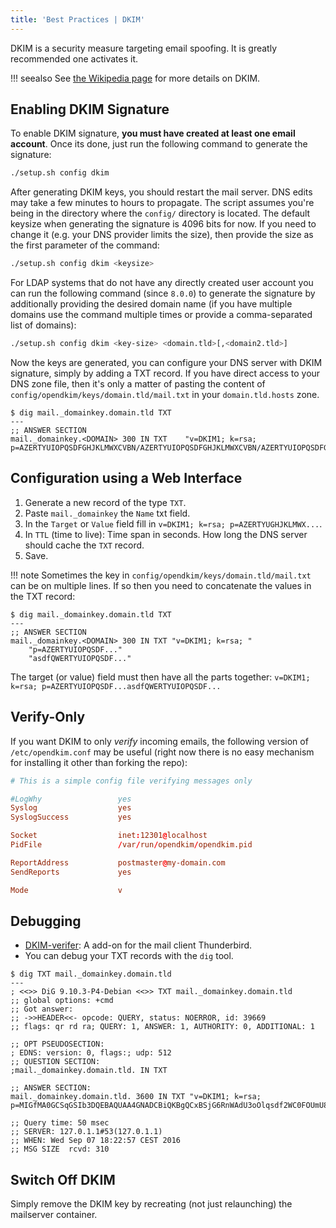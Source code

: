 ```yaml
---
title: 'Best Practices | DKIM'
---
```


DKIM is a security measure targeting email spoofing. It is greatly recommended one activates it.

!!! seealso
    See [the Wikipedia page](https://en.wikipedia.org/wiki/DomainKeys_Identified_Mail) for more details on DKIM.

## Enabling DKIM Signature

To enable DKIM signature, **you must have created at least one email account**. Once its done, just run the following command to generate the signature:

```sh
./setup.sh config dkim
```

After generating DKIM keys, you should restart the mail server. DNS edits may take a few minutes to hours to propagate. The script assumes you're being in the directory where the `config/` directory is located. The default keysize when generating the signature is 4096 bits for now. If you need to change it (e.g. your DNS provider limits the size), then provide the size as the first parameter of the command:

```sh
./setup.sh config dkim <keysize>
```

For LDAP systems that do not have any directly created user account you can run the following command (since `8.0.0`) to generate the signature by additionally providing the desired domain name (if you have multiple domains use the command multiple times or provide a comma-separated list of domains): 

```sh
./setup.sh config dkim <key-size> <domain.tld>[,<domain2.tld>]
```

Now the keys are generated, you can configure your DNS server with DKIM signature, simply by adding a TXT record. If you have direct access to your DNS zone file, then it's only a matter of pasting the content of `config/opendkim/keys/domain.tld/mail.txt` in your `domain.tld.hosts` zone.

```console
$ dig mail._domainkey.domain.tld TXT
---
;; ANSWER SECTION
mail._domainkey.<DOMAIN> 300 IN TXT    "v=DKIM1; k=rsa; p=AZERTYUIOPQSDFGHJKLMWXCVBN/AZERTYUIOPQSDFGHJKLMWXCVBN/AZERTYUIOPQSDFGHJKLMWXCVBN/AZERTYUIOPQSDFGHJKLMWXCVBN/AZERTYUIOPQSDFGHJKLMWXCVBN/AZERTYUIOPQSDFGHJKLMWXCVBN/AZERTYUIOPQSDFGHJKLMWXCVBN/AZERTYUIOPQSDFGHJKLMWXCVBN"
```

## Configuration using a Web Interface

1. Generate a new record of the type `TXT`.
2. Paste `mail._domainkey` the `Name` txt field.
3. In the `Target` or `Value` field fill in `v=DKIM1; k=rsa; p=AZERTYUGHJKLMWX...`.
4. In `TTL` (time to live): Time span in seconds. How long the DNS server should cache the `TXT` record.
5. Save.

!!! note
    Sometimes the key in `config/opendkim/keys/domain.tld/mail.txt` can be on multiple lines. If so then you need to concatenate the values in the TXT record:

```console
$ dig mail._domainkey.domain.tld TXT
---
;; ANSWER SECTION
mail._domainkey.<DOMAIN> 300 IN TXT "v=DKIM1; k=rsa; "
    "p=AZERTYUIOPQSDF..."
    "asdfQWERTYUIOPQSDF..."
```

The target (or value) field must then have all the parts together: `v=DKIM1; k=rsa; p=AZERTYUIOPQSDF...asdfQWERTYUIOPQSDF...`

## Verify-Only

If you want DKIM to only _verify_ incoming emails, the following version of `/etc/opendkim.conf` may be useful (right now there is no easy mechanism for installing it other than forking the repo):

```conf
# This is a simple config file verifying messages only

#LogWhy                 yes
Syslog                  yes
SyslogSuccess           yes

Socket                  inet:12301@localhost
PidFile                 /var/run/opendkim/opendkim.pid

ReportAddress           postmaster@my-domain.com
SendReports             yes

Mode                    v
```

## Debugging

- [DKIM-verifer](https://addons.mozilla.org/en-US/thunderbird/addon/dkim-verifier): A add-on for the mail client Thunderbird.
- You can debug your TXT records with the `dig` tool.

```console
$ dig TXT mail._domainkey.domain.tld
---
; <<>> DiG 9.10.3-P4-Debian <<>> TXT mail._domainkey.domain.tld
;; global options: +cmd
;; Got answer:
;; ->>HEADER<<- opcode: QUERY, status: NOERROR, id: 39669
;; flags: qr rd ra; QUERY: 1, ANSWER: 1, AUTHORITY: 0, ADDITIONAL: 1

;; OPT PSEUDOSECTION:
; EDNS: version: 0, flags:; udp: 512
;; QUESTION SECTION:
;mail._domainkey.domain.tld. IN	TXT

;; ANSWER SECTION:
mail._domainkey.domain.tld. 3600 IN TXT "v=DKIM1; k=rsa; p=MIGfMA0GCSqGSIb3DQEBAQUAA4GNADCBiQKBgQCxBSjG6RnWAdU3oOlqsdf2WC0FOUmU8uHVrzxPLW2R3yRBPGLrGO1++yy3tv6kMieWZwEBHVOdefM6uQOQsZ4brahu9lhG8sFLPX4MaKYN/NR6RK4gdjrZu+MYSdfk3THgSbNwIDAQAB"

;; Query time: 50 msec
;; SERVER: 127.0.1.1#53(127.0.1.1)
;; WHEN: Wed Sep 07 18:22:57 CEST 2016
;; MSG SIZE  rcvd: 310
```

## Switch Off DKIM

Simply remove the DKIM key by recreating (not just relaunching) the mailserver container.
